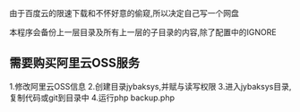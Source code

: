 由于百度云的限速下载和不怀好意的偷窥,所以决定自己写一个网盘

本程序会备份上一层目录及所有上一层的子目录的内容,除了配置中的IGNORE

## 需要购买阿里云OSS服务



1.修改阿里云OSS信息
2.创建目录jybaksys,并赋与读写权限
3.进入jybaksys目录,复制代码或git到目录中
4.运行php backup.php